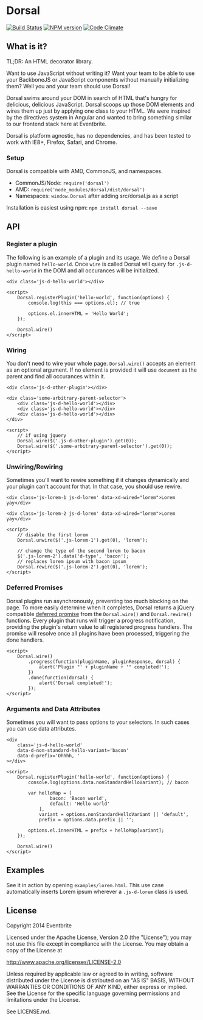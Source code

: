 Dorsal
======
[![Build Status](https://travis-ci.org/eventbrite/dorsal.svg)](https://travis-ci.org/eventbrite/dorsal) [![NPM version](https://badge.fury.io/js/dorsal.svg)](http://badge.fury.io/js/dorsal) [![Code Climate](https://codeclimate.com/github/eventbrite/dorsal.png)](https://codeclimate.com/github/eventbrite/dorsal)


What is it?
-----------

TL;DR: An HTML decorator library.

Want to use JavaScript without writing it? Want your team to be able to use your BackboneJS or JavaScript components without manually initializing them? Well you and your team should use Dorsal!

Dorsal swims around your DOM in search of HTML that's hungry for delicious, delicious JavaScript. Dorsal scoops up those DOM elements and wires them up just by applying one class to your HTML. We were inspired by the directives system in Angular and wanted to bring something similar to our frontend stack here at Eventbrite.

Dorsal is platform agnostic, has no dependencies, and has been tested to work with IE8+, Firefox, Safari, and Chrome.

### Setup

Dorsal is compatible with AMD, CommonJS, and namespaces.

- CommonJS/Node: `require('dorsal')`
- AMD: `require('node_modules/dorsal/dist/dorsal')`
- Namespaces: `window.Dorsal` after adding src/dorsal.js as a script

Installation is easiest using npm: `npm install dorsal --save`

API
---

### Register a plugin

The following is an example of a plugin and its usage. We define a Dorsal plugin named `hello-world`. Once `wire` is called Dorsal will query for `.js-d-hello-world` in the DOM and all occurances will be initialized.

    <div class='js-d-hello-world'></div>

    <script>
        Dorsal.registerPlugin('hello-world', function(options) {
            console.log(this === options.el); // true

            options.el.innerHTML = 'Hello World';
        });

        Dorsal.wire()
    </script>

### Wiring

You don't need to wire your whole page. `Dorsal.wire()` accepts an element as an optional argument. If no element is provided it will use `document` as the parent and find all occurances within it.

    <div class='js-d-other-plugin'></div>

    <div class='some-arbitrary-parent-selector'>
        <div class='js-d-hello-world'></div>
        <div class='js-d-hello-world'></div>
        <div class='js-d-hello-world'></div>
    </div>

    <script>
        // if using jquery
        Dorsal.wire($('.js-d-other-plugin').get(0));
        Dorsal.wire($('.some-arbitrary-parent-selector').get(0));
    </script>

### Unwiring/Rewiring

Sometimes you'll want to rewire something if it changes dynamically and your plugin can't account for that. In that case, you should use rewire.

    <div class='js-lorem-1 js-d-lorem' data-xd-wired="lorem">Lorem yay</div>

    <div class='js-lorem-2 js-d-lorem' data-xd-wired="lorem">Lorem yay</div>

    <script>
        // disable the first lorem
        Dorsal.unwire($('.js-lorem-1').get(0), 'lorem');

        // change the type of the second lorem to bacon
        $('.js-lorem-2').data('d-type', 'bacon');
        // replaces lorem ipsum with bacon ipsum
        Dorsal.rewire($('.js-lorem-2').get(0), 'lorem');
    </script>

### Deferred Promises

Dorsal plugins run asynchronously, preventing too much blocking on the page. To more easily determine when it completes, Dorsal returns a jQuery compatible [deferred promise](http://promises-aplus.github.io/promises-spec/) from the `Dorsal.wire()` and `Dorsal.rewire()` functions. Every plugin that runs will trigger a progress notification, providing the plugin's return value to all registered progress handlers. The promise will resolve once all plugins have been processed, triggering the done handlers.

    <script>
        Dorsal.wire()
            .progress(function(pluginName, pluginResponse, dorsal) {
                alert('Plugin "' + pluginName + '" completed!');
            })
            .done(function(dorsal) {
                alert('Dorsal completed!');
            });
    </script>

### Arguments and Data Attributes

Sometimes you will want to pass options to your selectors. In such cases you can use data attributes.

    <div
        class='js-d-hello-world'
        data-d-non-standard-hello-variant='bacon'
        data-d-prefix='Ohhhh, '
    ></div>

    <script>
        Dorsal.registerPlugin('hello-world', function(options) {
            console.log(options.data.nonStandardHelloVariant); // bacon

            var helloMap = [
                    bacon: 'Bacon world',
                    default: 'Hello world'
                ],
                variant = options.nonStandardHelloVariant || 'default',
                prefix = options.data.prefix || '';

            options.el.innerHTML = prefix + helloMap[variant];
        });

        Dorsal.wire()
    </script>

Examples
--------

See it in action by opening `examples/lorem.html`. This use case automatically inserts Lorem ipsum wherever a `.js-d-lorem` class is used.

License
-------

Copyright 2014 Eventbrite

Licensed under the Apache License, Version 2.0 (the "License");
you may not use this file except in compliance with the License.
You may obtain a copy of the License at

   http://www.apache.org/licenses/LICENSE-2.0

Unless required by applicable law or agreed to in writing, software
distributed under the License is distributed on an "AS IS" BASIS,
WITHOUT WARRANTIES OR CONDITIONS OF ANY KIND, either express or implied.
See the License for the specific language governing permissions and
limitations under the License.

See LICENSE.md.
